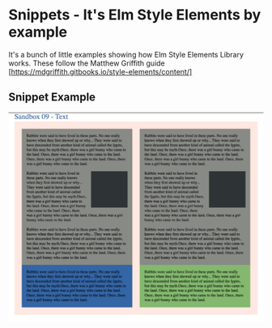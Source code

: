 # Snippets - It's Elm Style Elements by example

It's a bunch of little examples showing how Elm Style Elements Library works. 
These follow the Matthew Griffith guide [https://mdgriffith.gitbooks.io/style-elements/content/]

Snippet Example
-----------------------
![Alt image of a webpage created with Elm Style Elements ](samplePage.png?raw=true "Sample Page")
